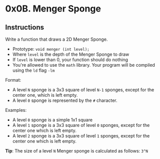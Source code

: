# 0x0B. Menger Sponge

## Instructions
Write a function that draws a 2D Menger Sponge.

* Prototype: `void menger (int level);`
* Where `level` is the depth of the Menger Sponge to draw
* If `level` is lower than 0, your function should do nothing
* You're allowed to use the `math` library. Your program will be compiled using the `ld` flag `-lm`

Format:
* A level `N` sponge is a 3x3 square of level `N-1` sponges, except for the center one, which is left empty.
* A level `0` sponge is represented by the `#` character.

Examples:
* A level `0` sponge is a simple 1x1 square
* A level `1` sponge is a 3x3 square of level `0` sponges, except for the center one which is left empty.
* A level `2` sponge is a 3x3 square of level `1` sponges, except for the center one which is left empty.

**Tip**: The size of a level `N` Menger sponge is calculated as follows: `3^N`
